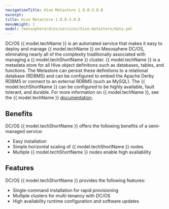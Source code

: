 ```yaml
---
navigationTitle: Hive Metastore 1.0.0-3.0.0
excerpt:
title: Hive Metastore 1.0.0-3.0.0
menuWeight: 1
model: /mesosphere/dcos/services/hive-metastore/data.yml
---
```


DC/OS {{ model.techName }} is an automated service that makes it easy to deploy 
and manage {{ model.techName }} on Mesosphere DC/OS, eliminating nearly all of 
the complexity traditionally associated with managing a {{ model.techShortName }} 
cluster. {{ model.techName }} is a metadata store for all Hive object definitions 
such as databases, tables, and functions. The Metastore can persist these definitions
to a relational database (RDBMS) and can be configured to embed the Apache Derby 
RDBMS or connect to an external RDBMS (such as MySQL). The {{ model.techShortName }} 
can be configured to be highly available, fault tolerant, and durable. 
For more information on {{ model.techName }}, see the {{ model.techName }} 
[documentation](https://cwiki.apache.org/confluence/display/Hive/AdminManual+Metastore+3.0+Administration). 


## Benefits

DC/OS {{ model.techShortName }} offers the following benefits of a semi-managed service:

*   Easy installation
*   Simple horizontal scaling of {{ model.techShortName }} nodes
*   Multiple {{ model.techShortName }} nodes enable high availability

## Features

DC/OS {{ model.techShortName }} provides the following features:

*   Single-command installation for rapid provisioning
*   Multiple clusters for multi-tenancy with DC/OS
*   High availability runtime configuration and software updates

